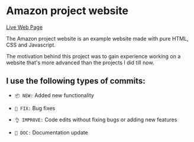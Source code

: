 # Amazon project website

[Live Web Page](https://mkamilamin.github.io/Amazon-website/)

The Amazon project website is an example website made with pure HTML, CSS and Javascript.

The motivation behind this project was to gain experience working on a website that's more advanced than the projects I did till now.

## I use the following types of commits:

-   `📦 NEW:` Added new functionality

-   `🐛 FIX:` Bug fixes

-   `👌 IMPROVE:` Code edits without fixing bugs or adding new features

-   `📖 DOC:` Documentation update
